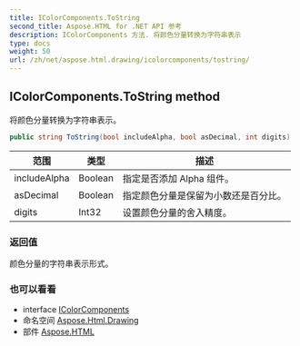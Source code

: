 ```yaml
---
title: IColorComponents.ToString
second_title: Aspose.HTML for .NET API 参考
description: IColorComponents 方法. 将颜色分量转换为字符串表示
type: docs
weight: 50
url: /zh/net/aspose.html.drawing/icolorcomponents/tostring/
---
```

## IColorComponents.ToString method

将颜色分量转换为字符串表示。

```csharp
public string ToString(bool includeAlpha, bool asDecimal, int digits)
```

| 范围 | 类型 | 描述 |
| --- | --- | --- |
| includeAlpha | Boolean | 指定是否添加 Alpha 组件。 |
| asDecimal | Boolean | 指定颜色分量是保留为小数还是百分比。 |
| digits | Int32 | 设置颜色分量的舍入精度。 |

### 返回值

颜色分量的字符串表示形式。

### 也可以看看

* interface [IColorComponents](../)
* 命名空间 [Aspose.Html.Drawing](../../icolorcomponents/)
* 部件 [Aspose.HTML](../../../)


